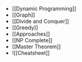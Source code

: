 - [[Dynamic Programming]]
- [[Graph]]
- [[Divide and Conquer]]
- [[Greedy]]
- [[Approaches]]
- [[NP Complete]]
- [[Master Theorem]]
- ![[Cheatsheet]]